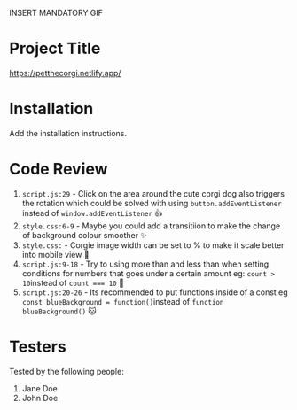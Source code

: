 INSERT MANDATORY GIF

# Project Title

https://petthecorgi.netlify.app/

# Installation

Add the installation instructions.

# Code Review

1. `script.js:29` - Click on the area around the cute corgi dog also triggers the rotation which could be solved with using `button.addEventListener` instead of `window.addEventListener` 👍
1. `style.css:6-9` - Maybe you could add a transitiion to make the change of background colour smoother ✨
1. `style.css:` - Corgie image width can be set to % to make it scale better into mobile view 🐶
1. `script.js:9-18` - Try to using more than and less than when setting conditions for numbers that goes under a certain amount eg: `count > 10`instead of `count === 10` 🧮
1. `script.js:20-26` - Its recommended to put functions inside of a const eg `const blueBackground = function()`instead of `function blueBackground()` 🐱

# Testers

Tested by the following people:

1. Jane Doe
2. John Doe
